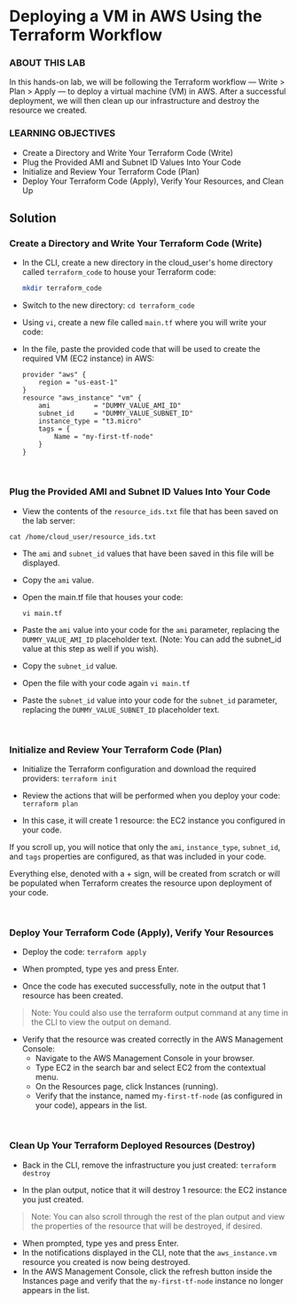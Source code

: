 # Deploying a VM in AWS Using the Terraform Workflow

### ABOUT THIS LAB
In this hands-on lab, we will be following the Terraform workflow — Write > Plan > Apply — to deploy a virtual machine (VM) in AWS. After a successful deployment, we will then clean up our infrastructure and destroy the resource we created.

### LEARNING OBJECTIVES
- Create a Directory and Write Your Terraform Code (Write)
- Plug the Provided AMI and Subnet ID Values Into Your Code
- Initialize and Review Your Terraform Code (Plan)
- Deploy Your Terraform Code (Apply), Verify Your Resources, and Clean Up


## Solution

### Create a Directory and Write Your Terraform Code (Write)
- In the CLI, create a new directory in the cloud_user's home directory called `terraform_code` to house your Terraform code:
    ```sh
    mkdir terraform_code
    ```
- Switch to the new directory:
    `cd terraform_code`

- Using `vi`, create a new file called `main.tf` where you will write your code:
- In the file, paste the provided code that will be used to create the required VM (EC2 instance) in AWS:
  
    ```hcl
    provider "aws" {
        region = "us-east-1"
    }
    resource "aws_instance" "vm" {
        ami           = "DUMMY_VALUE_AMI_ID"
        subnet_id     = "DUMMY_VALUE_SUBNET_ID"
        instance_type = "t3.micro"
        tags = {
            Name = "my-first-tf-node"
        }
    }
    ```

<br>

### Plug the Provided AMI and Subnet ID Values Into Your Code
- View the contents of the `resource_ids.txt` file that has been saved on the lab server:

`cat /home/cloud_user/resource_ids.txt`

- The `ami` and `subnet_id` values that have been saved in this file will be displayed.
- Copy the `ami` value.
- Open the main.tf file that houses your code:

    `vi main.tf`

- Paste the `ami` value into your code for the `ami` parameter, replacing the `DUMMY_VALUE_AMI_ID` placeholder text. (Note: You can add the subnet_id value at this step as well if you wish).
- Copy the `subnet_id` value.
- Open the file with your code again `vi main.tf`
- Paste the `subnet_id` value into your code for the `subnet_id` parameter, replacing the `DUMMY_VALUE_SUBNET_ID` placeholder text.

<br>

### Initialize and Review Your Terraform Code (Plan)

- Initialize the Terraform configuration and download the required providers:
    `terraform init`

- Review the actions that will be performed when you deploy your code:
    `terraform plan`

- In this case, it will create 1 resource: the EC2 instance you configured in your code.

If you scroll up, you will notice that only the `ami`, `instance_type`, `subnet_id`, and `tags` properties are configured, as that was included in your code.

Everything else, denoted with a + sign, will be created from scratch or will be populated when Terraform creates the resource upon deployment of your code.


<br>

### Deploy Your Terraform Code (Apply), Verify Your Resources
- Deploy the code:
    `terraform apply`

- When prompted, type yes and press Enter.
- Once the code has executed successfully, note in the output that 1 resource has been created.
> Note: You could also use the terraform output command at any time in the CLI to view the output on demand.

- Verify that the resource was created correctly in the AWS Management Console:
    - Navigate to the AWS Management Console in your browser.
    - Type EC2 in the search bar and select EC2 from the contextual menu.
    - On the Resources page, click Instances (running).
    - Verify that the instance, named m`y-first-tf-node` (as configured in your code), appears in the list.



<br>

### Clean Up Your Terraform Deployed Resources (Destroy)
- Back in the CLI, remove the infrastructure you just created:
    `terraform destroy`

- In the plan output, notice that it will destroy 1 resource: the EC2 instance you just created.

> Note: You can also scroll through the rest of the plan output and view the properties of the resource that will be destroyed, if desired.

- When prompted, type yes and press Enter.
- In the notifications displayed in the CLI, note that the `aws_instance.vm` resource you created is now being destroyed.
- In the AWS Management Console, click the refresh button inside the Instances page and verify that the `my-first-tf-node` instance no longer appears in the list.